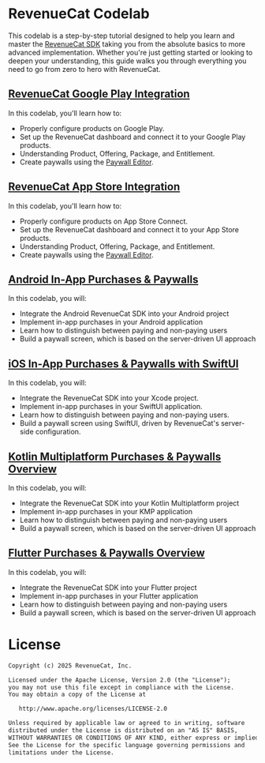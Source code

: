 # RevenueCat Codelab

This codelab is a step-by-step tutorial designed to help you learn and master the [RevenueCat SDK](https://www.revenuecat.com/docs/welcome/overview) taking you from the absolute basics to more advanced implementation. Whether you're just getting started or looking to deepen your understanding, this guide walks you through everything you need to go from zero to hero with RevenueCat.

## [RevenueCat Google Play Integration](https://revenuecat.github.io/codelab/google-play/codelab-1-google-play-integration/index.html#0)

In this codelab, you'll learn how to:

- Properly configure products on Google Play.
- Set up the RevenueCat dashboard and connect it to your Google Play products.
- Understanding Product, Offering, Package, and Entitlement.
- Create paywalls using the [Paywall Editor](https://www.revenuecat.com/docs/tools/paywalls/creating-paywalls#using-the-editor).

## [RevenueCat App Store Integration](https://revenuecat.github.io/codelab/app-store/app-store/index.html#0)

In this codelab, you'll learn how to:

- Properly configure products on App Store Connect.
- Set up the RevenueCat dashboard and connect it to your App Store products.
- Understanding Product, Offering, Package, and Entitlement.
- Create paywalls using the [Paywall Editor](https://www.revenuecat.com/docs/tools/paywalls/creating-paywalls#using-the-editor).

## [Android In-App Purchases & Paywalls](https://revenuecat.github.io/codelab/android/codelab-2-android-sdk/index.html#0)

In this codelab, you will:

- Integrate the Android RevenueCat SDK into your Android project
- Implement in-app purchases in your Android application
- Learn how to distinguish between paying and non-paying users
- Build a paywall screen, which is based on the server-driven UI approach

## [iOS In-App Purchases & Paywalls with SwiftUI](https://revenuecat.github.io/codelab/ios/ios/index.html#0)

In this codelab, you will:

- Integrate the RevenueCat SDK into your Xcode project.
- Implement in-app purchases in your SwiftUI application.
- Learn how to distinguish between paying and non-paying users.
- Build a paywall screen using SwiftUI, driven by RevenueCat's server-side configuration.

## [Kotlin Multiplatform Purchases & Paywalls Overview](https://revenuecat.github.io/codelab/kmp/codelab-3-kmp-sdk/index.html#0)

In this codelab, you will:

- Integrate the RevenueCat SDK into your Kotlin Multiplatform project
- Implement in-app purchases in your KMP application
- Learn how to distinguish between paying and non-paying users
- Build a paywall screen, which is based on the server-driven UI approach

## [Flutter Purchases & Paywalls Overview](https://revenuecat.github.io/codelab/flutter/codelab-4-flutter-sdk/index.html#0)

In this codelab, you will:
- Integrate the RevenueCat SDK into your Flutter project
- Implement in-app purchases in your Flutter application
- Learn how to distinguish between paying and non-paying users
- Build a paywall screen, which is based on the server-driven UI approach

# License
```xml
Copyright (c) 2025 RevenueCat, Inc.

Licensed under the Apache License, Version 2.0 (the "License");
you may not use this file except in compliance with the License.
You may obtain a copy of the License at

   http://www.apache.org/licenses/LICENSE-2.0

Unless required by applicable law or agreed to in writing, software
distributed under the License is distributed on an "AS IS" BASIS,
WITHOUT WARRANTIES OR CONDITIONS OF ANY KIND, either express or implied.
See the License for the specific language governing permissions and
limitations under the License.
```
